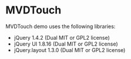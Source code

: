 MVDTouch
========

MVDTouch demo uses the following libraries:

- jQuery 1.4.2 (Dual MIT or GPL2 license)
- jQuery UI 1.8.16 (Dual MIT or GPL2 license)
- jQuery.layout 1.3.0 (Dual MIT or GPL2 license)
